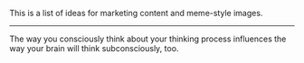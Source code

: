 This is a list of ideas for marketing content and meme-style images.

----

The way you consciously think about your thinking process influences the way your brain will think subconsciously, too.